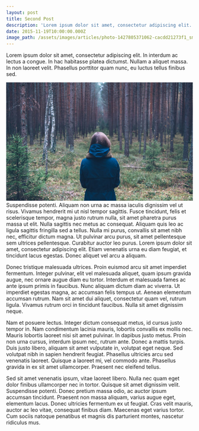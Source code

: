 ```yaml
---
layout: post
title: Second Post
description: 'Lorem ipsum dolor sit amet, consectetur adipiscing elit. In interdum ac lectus a congue. In hac habitasse platea dictumst. Nullam a aliquet massa.'
date: 2015-11-19T10:00:00.000Z
image_path: /assets/images/articles/photo-1427805371062-cacdd21273f1_sm.jpg
---
```


Lorem ipsum dolor sit amet, consectetur adipiscing elit. In interdum ac lectus a congue. In hac habitasse platea dictumst. Nullam a aliquet massa. In non laoreet velit. Phasellus porttitor quam nunc, eu luctus tellus finibus sed.&nbsp;

![In the wild](/uploads/versions/photo-1427805371062-cacdd21273f1_sm---x0-14-900-570-900-570x---.jpg)Suspendisse potenti. Aliquam non urna ac massa iaculis dignissim vel ut risus. Vivamus hendrerit mi ut nisl tempor sagittis. Fusce tincidunt, felis et scelerisque tempor, magna justo rutrum nulla, sit amet pharetra purus massa ut elit. Nulla sagittis nec metus ac consequat. Aliquam quis leo ac ligula sagittis fringilla sed a tellus. Nulla mi purus, convallis sit amet nibh nec, efficitur dictum magna. Ut pulvinar arcu purus, sit amet pellentesque sem ultrices pellentesque. Curabitur auctor leo purus. Lorem ipsum dolor sit amet, consectetur adipiscing elit. Etiam venenatis urna eu diam feugiat, et tincidunt lacus egestas. Donec aliquet vel arcu a aliquam.

Donec tristique malesuada ultrices. Proin euismod arcu sit amet imperdiet fermentum. Integer pulvinar, elit vel malesuada aliquet, quam ipsum gravida augue, nec ornare augue diam eu tortor. Interdum et malesuada fames ac ante ipsum primis in faucibus. Nunc aliquam dictum diam ac viverra. Ut imperdiet egestas magna, ac accumsan felis tempus ut. Aenean elementum accumsan rutrum. Nam sit amet dui aliquet, consectetur quam vel, rutrum ligula. Vivamus rutrum orci in tincidunt faucibus. Nulla sit amet dignissim neque.

Nam et posuere lectus. Integer dictum consequat metus, id cursus justo tempor in. Nam condimentum lacinia mauris, lobortis convallis ex mollis nec. Mauris lobortis laoreet nisi sit amet pulvinar. In dapibus justo metus. Proin non urna cursus, interdum ipsum nec, rutrum ante. Donec a mattis turpis. Duis justo libero, aliquam sit amet vulputate in, volutpat eget neque. Sed volutpat nibh in sapien hendrerit feugiat. Phasellus ultricies arcu sed venenatis laoreet. Quisque a laoreet mi, vel commodo ante. Phasellus gravida in ex sit amet ullamcorper. Praesent nec eleifend tellus.

Sed sit amet venenatis ipsum, vitae laoreet libero. Nulla nec quam eget dolor finibus ullamcorper nec in tortor. Quisque sit amet dignissim velit. Suspendisse potenti. Donec pretium massa odio, ac auctor ipsum accumsan tincidunt. Praesent non massa aliquam, varius augue eget, elementum lacus. Donec ultricies fermentum ex ut feugiat. Cras velit mauris, auctor ac leo vitae, consequat finibus diam. Maecenas eget varius tortor. Cum sociis natoque penatibus et magnis dis parturient montes, nascetur ridiculus mus.